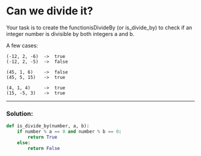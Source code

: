 # Can we divide it?

Your task is to create the functionisDivideBy (or is_divide_by) to check if an integer number is divisible by both integers a and b.

A few cases:
    
```
(-12, 2, -6)  ->  true
(-12, 2, -5)  ->  false
```

```
(45, 1, 6)    ->  false
(45, 5, 15)   ->  true
```

```
(4, 1, 4)     ->  true
(15, -5, 3)   ->  true
```

---

### Solution:

```python
def is_divide_by(number, a, b):
    if number % a == 0 and number % b == 0:
        return True
    else:
        return False
```
